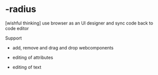 -radius
=======

[wishful thinking] use browser as an UI designer and sync code back to code editor

Support

* add, remove and drag and drop webcomponents
  
* editing of attributes
  
* editing of text
